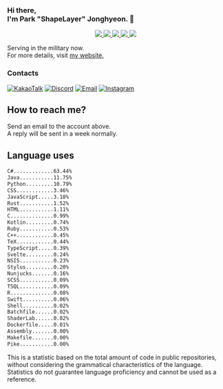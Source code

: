 ### Hi there, <br>I'm Park "ShapeLayer" Jonghyeon. 👋
<p align="center">
    <a href="#" aria-label="Github">
        <img src="https://img.shields.io/badge/since-2015-black?logo=github&logoColor=white">
    </a>
    <a href="https://jonghyeon.me" aria-label="notion">
        <img src="https://img.shields.io/badge/meet%20at%20notion!-white?logo=notion&logoColor=black">
    </a>
    <a href="https://blog.jonghyeon.me" aria-label="velog.io">
        <img src="https://img.shields.io/badge/blog-blog.jonghyeon.me-20C997?logo=velog&logoColor=white">
    </a>
    <a href="https://www.credly.com/users/jonghyeon/" aria-label="credly">
        <img src="https://img.shields.io/badge/credly-jonghyeon-FF6B00?logo=credly&logoColor=white">
    </a>
    <a href="https://solved.ac/profile/belline0124" aria-label="solved.ac">
        <img src="https://mazassumnida.wtf/api/mini/generate_badge?boj=belline0124">
    </a>
</p>

Serving in the military now.  
For more details, visit [my website.](https://jonghyeon.me)

### Contacts
 [![KakaoTalk](https://img.shields.io/badge/KakaoTalk-박종현-FFCD00?logo=kakaotalk&logoColor=white)](https://namecard.kakao.com/cmd)
 [![Discord](https://img.shields.io/badge/Discord-박종현%238176-7289DA?logo=discord&logoColor=white)](#)
 [![Email](https://img.shields.io/badge/Email-jonghyeon@jnu.ac.kr-EA4335?logo=gmail&logoColor=white)](mailto:214823@jnu.ac.kr)
 [![Instagram](https://img.shields.io/badge/Instagram-@__jong.hyeon__-DB2973?logo=instagram&logoColor=white)](https://www.instagram.com/__jong.hyeon__)

## How to reach me?
Send an email to the account above.  
A reply will be sent in a week normally.

## Language uses
```txt
C#.............63.44%
Java...........11.75%
Python.........10.79%
CSS............3.46%
JavaScript.....3.18%
Rust...........1.52%
HTML...........1.11%
C..............0.99%
Kotlin.........0.74%
Ruby...........0.53%
C++............0.45%
TeX............0.44%
TypeScript.....0.39%
Svelte.........0.24%
NSIS...........0.23%
Stylus.........0.20%
Nunjucks.......0.16%
SCSS...........0.09%
TSQL...........0.09%
R..............0.08%
Swift..........0.06%
Shell..........0.02%
Batchfile......0.02%
ShaderLab......0.02%
Dockerfile.....0.01%
Assembly.......0.00%
Makefile.......0.00%
Pike...........0.00%

```

This is a statistic based on the total amount of code in public repositories, without considering the grammatical characteristics of the language.  
Statistics do not guarantee language proficiency and cannot be used as a reference.

